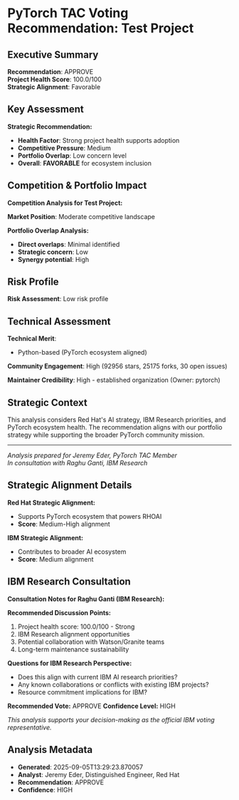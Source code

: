 # PyTorch TAC Voting Recommendation: Test Project

## Executive Summary

**Recommendation**: APPROVE  
**Project Health Score**: 100.0/100  
**Strategic Alignment**: Favorable

## Key Assessment

**Strategic Recommendation:**
- **Health Factor**: Strong project health supports adoption
- **Competitive Pressure**: Medium
- **Portfolio Overlap**: Low concern level
- **Overall**: **FAVORABLE** for ecosystem inclusion

## Competition & Portfolio Impact

**Competition Analysis for Test Project:**

**Market Position**: Moderate competitive landscape

**Portfolio Overlap Analysis:**
- **Direct overlaps**: Minimal identified
- **Strategic concern**: Low
- **Synergy potential**: High


## Risk Profile

**Risk Assessment**: Low risk profile

## Technical Assessment

**Technical Merit**:
- Python-based (PyTorch ecosystem aligned)

**Community Engagement**: High (92956 stars, 25175 forks, 30 open issues)

**Maintainer Credibility**: High - established organization (Owner: pytorch)

## Strategic Context

This analysis considers Red Hat's AI strategy, IBM Research priorities, and PyTorch ecosystem health. The recommendation aligns with our portfolio strategy while supporting the broader PyTorch community mission.

---
*Analysis prepared for Jeremy Eder, PyTorch TAC Member*  
*In consultation with Raghu Ganti, IBM Research*


## Strategic Alignment Details

**Red Hat Strategic Alignment:**
- Supports PyTorch ecosystem that powers RHOAI
- **Score**: Medium-High alignment


**IBM Strategic Alignment:**
- Contributes to broader AI ecosystem
- **Score**: Medium alignment


## IBM Research Consultation

**Consultation Notes for Raghu Ganti (IBM Research):**

**Recommended Discussion Points:**
1. Project health score: 100.0/100 - Strong
2. IBM Research alignment opportunities
3. Potential collaboration with Watson/Granite teams
4. Long-term maintenance sustainability

**Questions for IBM Research Perspective:**
- Does this align with current IBM AI research priorities?
- Any known collaborations or conflicts with existing IBM projects?
- Resource commitment implications for IBM?

**Recommended Vote:** APPROVE
**Confidence Level:** HIGH

*This analysis supports your decision-making as the official IBM voting representative.*


## Analysis Metadata

- **Generated**: 2025-09-05T13:29:23.870057
- **Analyst**: Jeremy Eder, Distinguished Engineer, Red Hat
- **Recommendation**: APPROVE
- **Confidence**: HIGH
